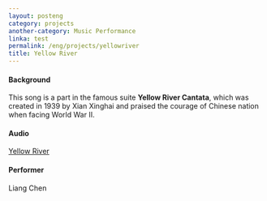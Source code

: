 ```yaml
---
layout: posteng
category: projects
another-category: Music Performance
linka: test
permalink: /eng/projects/yellowriver
title: Yellow River
---
```

#### Background
This song is a part in the famous suite **Yellow River Cantata**, which was created in 1939 by Xian Xinghai and praised the courage of Chinese nation when facing World War II.
#### Audio
[Yellow River](http://lollichock.tumblr.com/post/68071098886/audio_player_iframe/lollichock/tumblr_mwtvwc8sHv1snsvcq?audio_file=http%3A%2F%2Fwww.tumblr.com%2Faudio_file%2Flollichock%2F68071098886%2Ftumblr_mwtvwc8sHv1snsvcq&color=black&simple=1)
#### Performer
Liang Chen